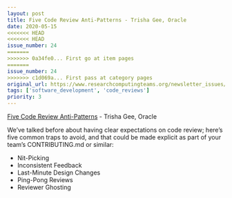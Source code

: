 ```yaml
---
layout: post
title: Five Code Review Anti-Patterns - Trisha Gee, Oracle
date: 2020-05-15
<<<<<<< HEAD
<<<<<<< HEAD
issue_number: 24
=======
>>>>>>> 0a34fe0... First go at item pages
=======
issue_number: 24
>>>>>>> c1d069a... First pass at category pages
original_url: https://www.researchcomputingteams.org/newsletter_issues/0024
tags: ['software_development', 'code_reviews']
priority: 3
---
```


<!-- markdownlint-disable MD033 -->
<!-- markdownlint-disable MD041 -->
<!-- markdownlint-disable MD049 -->

[Five Code Review Anti-Patterns](https://blogs.oracle.com/javamagazine/five-code-review-antipatterns) - Trisha Gee, Oracle

We’ve talked before about having clear expectations on code review; here’s five common traps to avoid, and that could be made explicit as part of your team’s CONTRIBUTING.md or similar:

- Nit-Picking
- Inconsistent Feedback
- Last-Minute Design Changes
- Ping-Pong Reviews
- Reviewer Ghosting

